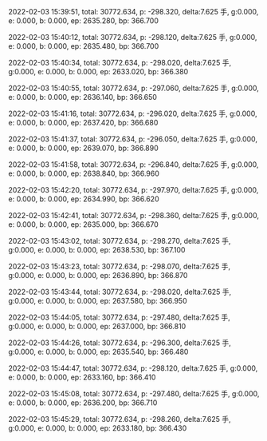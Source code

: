 2022-02-03 15:39:51, total: 30772.634, p: -298.320, delta:7.625 手, g:0.000, e: 0.000, b: 0.000, ep: 2635.280, bp: 366.700

2022-02-03 15:40:12, total: 30772.634, p: -298.120, delta:7.625 手, g:0.000, e: 0.000, b: 0.000, ep: 2635.480, bp: 366.700

2022-02-03 15:40:34, total: 30772.634, p: -298.020, delta:7.625 手, g:0.000, e: 0.000, b: 0.000, ep: 2633.020, bp: 366.380

2022-02-03 15:40:55, total: 30772.634, p: -297.060, delta:7.625 手, g:0.000, e: 0.000, b: 0.000, ep: 2636.140, bp: 366.650

2022-02-03 15:41:16, total: 30772.634, p: -296.020, delta:7.625 手, g:0.000, e: 0.000, b: 0.000, ep: 2637.420, bp: 366.680

2022-02-03 15:41:37, total: 30772.634, p: -296.050, delta:7.625 手, g:0.000, e: 0.000, b: 0.000, ep: 2639.070, bp: 366.890

2022-02-03 15:41:58, total: 30772.634, p: -296.840, delta:7.625 手, g:0.000, e: 0.000, b: 0.000, ep: 2638.840, bp: 366.960

2022-02-03 15:42:20, total: 30772.634, p: -297.970, delta:7.625 手, g:0.000, e: 0.000, b: 0.000, ep: 2634.990, bp: 366.620

2022-02-03 15:42:41, total: 30772.634, p: -298.360, delta:7.625 手, g:0.000, e: 0.000, b: 0.000, ep: 2635.000, bp: 366.670

2022-02-03 15:43:02, total: 30772.634, p: -298.270, delta:7.625 手, g:0.000, e: 0.000, b: 0.000, ep: 2638.530, bp: 367.100

2022-02-03 15:43:23, total: 30772.634, p: -298.070, delta:7.625 手, g:0.000, e: 0.000, b: 0.000, ep: 2636.890, bp: 366.870

2022-02-03 15:43:44, total: 30772.634, p: -298.020, delta:7.625 手, g:0.000, e: 0.000, b: 0.000, ep: 2637.580, bp: 366.950

2022-02-03 15:44:05, total: 30772.634, p: -297.480, delta:7.625 手, g:0.000, e: 0.000, b: 0.000, ep: 2637.000, bp: 366.810

2022-02-03 15:44:26, total: 30772.634, p: -296.300, delta:7.625 手, g:0.000, e: 0.000, b: 0.000, ep: 2635.540, bp: 366.480

2022-02-03 15:44:47, total: 30772.634, p: -298.120, delta:7.625 手, g:0.000, e: 0.000, b: 0.000, ep: 2633.160, bp: 366.410

2022-02-03 15:45:08, total: 30772.634, p: -297.480, delta:7.625 手, g:0.000, e: 0.000, b: 0.000, ep: 2636.200, bp: 366.710

2022-02-03 15:45:29, total: 30772.634, p: -298.260, delta:7.625 手, g:0.000, e: 0.000, b: 0.000, ep: 2633.180, bp: 366.430